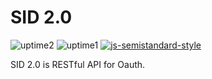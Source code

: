 # SID 2.0

![uptime2](https://badgen.net/uptime-robot/month/m783843007-dd74c171521c316476a4ccf6) ![uptime1](https://badgen.net/uptime-robot/response/m783843007-dd74c171521c316476a4ccf6) [![js-semistandard-style](https://img.shields.io/badge/code%20style-semistandard-brightgreen.svg?style=flat-square)](https://github.com/standard/semistandard)

SID 2.0 is RESTful API for Oauth.
